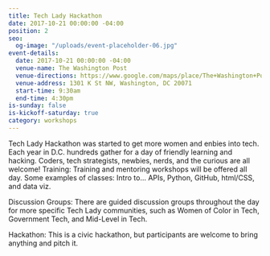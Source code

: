 ```yaml
---
title: Tech Lady Hackathon
date: 2017-10-21 00:00:00 -04:00
position: 2
seo:
  og-image: "/uploads/event-placeholder-06.jpg"
event-details:
  date: 2017-10-21 00:00:00 -04:00
  venue-name: The Washington Post
  venue-directions: https://www.google.com/maps/place/The+Washington+Post/@38.9012845,-77.0339493,15z/data=!4m8!1m2!2m1!1sThe+Washington+Post!3m4!1s0x0:0x3fc71a28c9420c01!8m2!3d38.9029733!4d-77.0303124
  venue-address: 1301 K St NW, Washington, DC 20071
  start-time: 9:30am
  end-time: 4:30pm
is-sunday: false
is-kickoff-saturday: true
category: workshops
---
```


Tech Lady Hackathon was started to get more women and enbies into tech. Each year in D.C. hundreds gather for a day of friendly learning and hacking. Coders, tech strategists, newbies, nerds, and the curious are all welcome! 
Training: Training and mentoring workshops will be offered all day. Some examples of classes: Intro to... APIs, Python, GitHub, html/CSS, and data viz.

Discussion Groups: There are guided discussion groups throughout the day for more specific Tech Lady communities, such as Women of Color in Tech, Government Tech, and Mid-Level in Tech.

Hackathon: This is a civic hackathon, but participants are welcome to bring anything and pitch it.